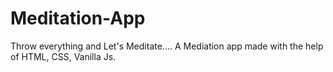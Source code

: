 # Meditation-App
Throw everything and Let's Meditate.... A Mediation app made with the help of HTML, CSS, Vanilla Js. 
